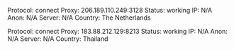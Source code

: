 Protocol: connect
Proxy: 206.189.110.249:3128
Status: working
IP: N/A
Anon: N/A
Server: N/A
Country: The Netherlands

Protocol: connect
Proxy: 183.88.212.129:8213
Status: working
IP: N/A
Anon: N/A
Server: N/A
Country: Thailand

